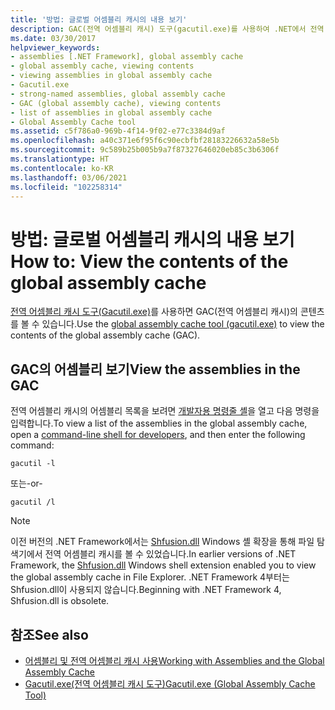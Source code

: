 ```yaml
---
title: '방법: 글로벌 어셈블리 캐시의 내용 보기'
description: GAC(전역 어셈블리 캐시) 도구(gacutil.exe)를 사용하여 .NET에서 전역 어셈블리 캐시의 콘텐츠를 보는 방법을 알아봅니다.
ms.date: 03/30/2017
helpviewer_keywords:
- assemblies [.NET Framework], global assembly cache
- global assembly cache, viewing contents
- viewing assemblies in global assembly cache
- Gacutil.exe
- strong-named assemblies, global assembly cache
- GAC (global assembly cache), viewing contents
- list of assemblies in global assembly cache
- Global Assembly Cache tool
ms.assetid: c5f786a0-969b-4f14-9f02-e77c3384d9af
ms.openlocfilehash: a40c371e6f95f6c90ecbfbf28183226632a58e5b
ms.sourcegitcommit: 9c589b25b005b9a7f87327646020eb85c3b6306f
ms.translationtype: HT
ms.contentlocale: ko-KR
ms.lasthandoff: 03/06/2021
ms.locfileid: "102258314"
---
```

# <a name="how-to-view-the-contents-of-the-global-assembly-cache"></a><span data-ttu-id="fe5bf-103">방법: 글로벌 어셈블리 캐시의 내용 보기</span><span class="sxs-lookup"><span data-stu-id="fe5bf-103">How to: View the contents of the global assembly cache</span></span>

<span data-ttu-id="fe5bf-104">[전역 어셈블리 캐시 도구(Gacutil.exe)](../tools/gacutil-exe-gac-tool.md)를 사용하면 GAC(전역 어셈블리 캐시)의 콘텐츠를 볼 수 있습니다.</span><span class="sxs-lookup"><span data-stu-id="fe5bf-104">Use the [global assembly cache tool (gacutil.exe)](../tools/gacutil-exe-gac-tool.md) to view the contents of the global assembly cache (GAC).</span></span>

## <a name="view-the-assemblies-in-the-gac"></a><span data-ttu-id="fe5bf-105">GAC의 어셈블리 보기</span><span class="sxs-lookup"><span data-stu-id="fe5bf-105">View the assemblies in the GAC</span></span>

<span data-ttu-id="fe5bf-106">전역 어셈블리 캐시의 어셈블리 목록을 보려면 [개발자용 명령줄 셸](/visualstudio/ide/reference/command-prompt-powershell)을 열고 다음 명령을 입력합니다.</span><span class="sxs-lookup"><span data-stu-id="fe5bf-106">To view a list of the assemblies in the global assembly cache, open a [command-line shell for developers](/visualstudio/ide/reference/command-prompt-powershell), and then enter the following command:</span></span>

```shell
gacutil -l
```

<span data-ttu-id="fe5bf-107">또는</span><span class="sxs-lookup"><span data-stu-id="fe5bf-107">-or-</span></span>

```shell
gacutil /l
```

> [!NOTE]
> <span data-ttu-id="fe5bf-108">이전 버전의 .NET Framework에서는 [Shfusion.dll](/previous-versions/dotnet/netframework-4.0/34149zk3(v=vs.100)) Windows 셸 확장을 통해 파일 탐색기에서 전역 어셈블리 캐시를 볼 수 있었습니다.</span><span class="sxs-lookup"><span data-stu-id="fe5bf-108">In earlier versions of .NET Framework, the [Shfusion.dll](/previous-versions/dotnet/netframework-4.0/34149zk3(v=vs.100)) Windows shell extension enabled you to view the global assembly cache in File Explorer.</span></span> <span data-ttu-id="fe5bf-109">.NET Framework 4부터는 Shfusion.dll이 사용되지 않습니다.</span><span class="sxs-lookup"><span data-stu-id="fe5bf-109">Beginning with .NET Framework 4, Shfusion.dll is obsolete.</span></span>

## <a name="see-also"></a><span data-ttu-id="fe5bf-110">참조</span><span class="sxs-lookup"><span data-stu-id="fe5bf-110">See also</span></span>

- [<span data-ttu-id="fe5bf-111">어셈블리 및 전역 어셈블리 캐시 사용</span><span class="sxs-lookup"><span data-stu-id="fe5bf-111">Working with Assemblies and the Global Assembly Cache</span></span>](working-with-assemblies-and-the-gac.md)
- [<span data-ttu-id="fe5bf-112">Gacutil.exe(전역 어셈블리 캐시 도구)</span><span class="sxs-lookup"><span data-stu-id="fe5bf-112">Gacutil.exe (Global Assembly Cache Tool)</span></span>](../tools/gacutil-exe-gac-tool.md)
